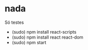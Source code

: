 # nada

Só testes

- (sudo) npm install react-scripts
- (sudo) npm install react react-dom
- (sudo) npm start
